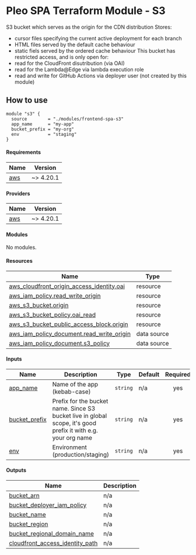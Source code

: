 # Pleo SPA Terraform Module - S3

S3 bucket which serves as the origin for the CDN distribution Stores:

- cursor files specifying the current active deployment for each branch
- HTML files served by the default cache behaviour
- static fiels served by the ordered cache behaviour This bucket has restricted
  access, and is only open for:
- read for the CloudFront disutribution (via OAI)
- read for the Lambda@Edge via lambda execution role
- read and write for GitHub Actions via deployer user (not created by this
  module)

## How to use

```hcl
module "s3" {
  source        = "./modules/frontend-spa-s3"
  app_name      = "my-app"
  bucket_prefix = "my-org"
  env           = "staging"
}
```

<!-- BEGIN_TF_DOCS -->
#### Requirements

| Name | Version |
|------|---------|
| <a name="requirement_aws"></a> [aws](#requirement\_aws) | ~> 4.20.1 |

#### Providers

| Name | Version |
|------|---------|
| <a name="provider_aws"></a> [aws](#provider\_aws) | ~> 4.20.1 |

#### Modules

No modules.

#### Resources

| Name | Type |
|------|------|
| [aws_cloudfront_origin_access_identity.oai](https://registry.terraform.io/providers/hashicorp/aws/latest/docs/resources/cloudfront_origin_access_identity) | resource |
| [aws_iam_policy.read_write_origin](https://registry.terraform.io/providers/hashicorp/aws/latest/docs/resources/iam_policy) | resource |
| [aws_s3_bucket.origin](https://registry.terraform.io/providers/hashicorp/aws/latest/docs/resources/s3_bucket) | resource |
| [aws_s3_bucket_policy.oai_read](https://registry.terraform.io/providers/hashicorp/aws/latest/docs/resources/s3_bucket_policy) | resource |
| [aws_s3_bucket_public_access_block.origin](https://registry.terraform.io/providers/hashicorp/aws/latest/docs/resources/s3_bucket_public_access_block) | resource |
| [aws_iam_policy_document.read_write_origin](https://registry.terraform.io/providers/hashicorp/aws/latest/docs/data-sources/iam_policy_document) | data source |
| [aws_iam_policy_document.s3_policy](https://registry.terraform.io/providers/hashicorp/aws/latest/docs/data-sources/iam_policy_document) | data source |

#### Inputs

| Name | Description | Type | Default | Required |
|------|-------------|------|---------|:--------:|
| <a name="input_app_name"></a> [app\_name](#input\_app\_name) | Name of the app (kebab-case) | `string` | n/a | yes |
| <a name="input_bucket_prefix"></a> [bucket\_prefix](#input\_bucket\_prefix) | Prefix for the bucket name. Since S3 bucket live in global scope, it's good prefix it with e.g. your org name | `string` | n/a | yes |
| <a name="input_env"></a> [env](#input\_env) | Environment (production/staging) | `string` | n/a | yes |

#### Outputs

| Name | Description |
|------|-------------|
| <a name="output_bucket_arn"></a> [bucket\_arn](#output\_bucket\_arn) | n/a |
| <a name="output_bucket_deployer_iam_policy"></a> [bucket\_deployer\_iam\_policy](#output\_bucket\_deployer\_iam\_policy) | n/a |
| <a name="output_bucket_name"></a> [bucket\_name](#output\_bucket\_name) | n/a |
| <a name="output_bucket_region"></a> [bucket\_region](#output\_bucket\_region) | n/a |
| <a name="output_bucket_regional_domain_name"></a> [bucket\_regional\_domain\_name](#output\_bucket\_regional\_domain\_name) | n/a |
| <a name="output_cloudfront_access_identity_path"></a> [cloudfront\_access\_identity\_path](#output\_cloudfront\_access\_identity\_path) | n/a |
<!-- END_TF_DOCS -->
